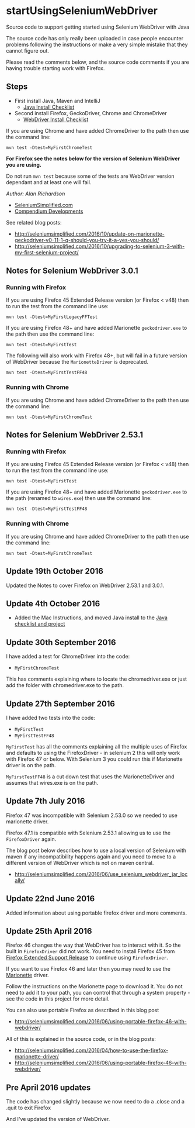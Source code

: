 startUsingSeleniumWebDriver
===========================

Source code to support getting started using Selenium WebDriver with Java

The source code has only really been uploaded in case people encounter problems following the instructions or make a very simple mistake that they cannot figure out.

Please read the comments below, and the source code comments if you are having trouble starting work with Firefox.


## Steps

* First install Java, Maven and IntelliJ
    * [Java Install Checklist](https://github.com/eviltester/startUsingJavaJUnit/blob/master/speedrun_install_java_checklist.md)
* Second install Firefox, GeckoDriver, Chrome and ChromeDriver
    * [WebDriver Install Checklist](https://github.com/eviltester/startUsingSeleniumWebDriver/blob/master/speedrun_install_checklist.md)


If you are using Chrome and have added ChromeDriver to the path then use the command line:

`mvn test -Dtest=MyFirstChromeTest`

**For Firefox see the notes below for the version of Selenium WebDriver you are using.**

Do not run `mvn test` because some of the tests are WebDriver version dependant and at least one will fail.

*Author: Alan Richardson*

* [SeleniumSimplified.com](http://seleniumsimplified.com)
* [Compendium Developments](http://compendiumdev.co.uk)


See related blog posts:

* http://seleniumsimplified.com/2016/10/update-on-marionette-geckodriver-v0-11-1-q-should-you-try-it-a-yes-you-should/
* http://seleniumsimplified.com/2016/10/upgrading-to-selenium-3-with-my-first-selenium-project/


## Notes for Selenium WebDriver 3.0.1

### Running with Firefox

If you are using Firefox 45 Extended Release version (or Firefox < v48) then to run the test from the command line use:

`mvn test -Dtest=MyFirstLegacyFFTest`

If you are using Firefox 48+ and have added Marionette `geckodriver.exe` to the path then use the command line:

`mvn test -Dtest=MyFirstTest`

The following will also work with Firefox 48+, but will fail in a future version of WebDriver because the `MarionetteDriver` is deprecated.

`mvn test -Dtest=MyFirstTestFF48`

### Running with Chrome

If you are using Chrome and have added ChromeDriver to the path then use the command line:

`mvn test -Dtest=MyFirstChromeTest`

## Notes for Selenium WebDriver 2.53.1

### Running with Firefox

If you are using Firefox 45 Extended Release version (or Firefox < v48) then to run the test from the command line use:

`mvn test -Dtest=MyFirstTest`

If you are using Firefox 48+ and have added Marionette `geckodriver.exe` to the path (renamed to `wires.exe`) then use the command line:

`mvn test -Dtest=MyFirstTestFF48`

### Running with Chrome

If you are using Chrome and have added ChromeDriver to the path then use the command line:

`mvn test -Dtest=MyFirstChromeTest`

## Update 19th October 2016

Updated the Notes to cover Firefox on WebDriver 2.53.1 and 3.0.1.

## Update 4th October 2016

* Added the Mac Instructions, and moved Java install to the [Java checklist and project](https://github.com/eviltester/startUsingJavaJUnit/blob/master/speedrun_install_java_checklist.md)

## Update 30th September 2016

I have added a test for ChromeDriver into the code:

* `MyFirstChromeTest`

This has comments explaining where to locate the chromedriver.exe or just add the folder with chromedriver.exe to the path.

## Update 27th September 2016

I have added two tests into the code:

* `MyFirstTest`
* `MyFirstTestFF48`

`MyFirstTest` has all the comments explaining all the multiple uses of Firefox and defaults to using the FirefoxDriver - in selenium 2 this will only work with Firefox 47 or below. With Selenium 3 you could run this if Marionette driver is on the path.

`MyFirstTestFF48` is a cut down test that uses the MarionetteDriver and assumes that wires.exe is on the path.

## Update 7th July 2016

Firefox 47 was incompatible with Selenium 2.53.0 so we needed to use marionette driver.

Firefox 47.1 is compatible with Selenium 2.53.1 allowing us to use the `FirefoxDriver` again.

The blog post below describes how to use a local version of Selenium with maven if any incompatibility happens again and you need to move to a different version of WebDriver which is not on maven central.

* http://seleniumsimplified.com/2016/06/use_selenium_webdriver_jar_locally/

## Update 22nd June 2016

Added information about using portable firefox driver and more comments.

## Update 25th April 2016

Firefox 46 changes the way that WebDriver has to interact with it. So the built in `FirefoxDriver` did not work. You need to install Firefox 45 from [Firefox Extended Support Release](https://www.mozilla.org/en-US/firefox/organizations/all/) to continue using `FirefoxDriver`.

If you want to use Firefox 46 and later then you may need to use the [Marionette](https://developer.mozilla.org/en-US/docs/Mozilla/QA/Marionette/WebDriver) driver.

Follow the instructions on the Marionette page to download it. You do not need to add it to your path, you can control that through a system property - see the code in this project for more detail.

You can also use portable Firefox as described in this blog post

* http://seleniumsimplified.com/2016/06/using-portable-firefox-46-with-webdriver/

All of this is explained in the source code, or in the blog posts:

* http://seleniumsimplified.com/2016/04/how-to-use-the-firefox-marionette-driver/
* http://seleniumsimplified.com/2016/06/using-portable-firefox-46-with-webdriver/


## Pre April 2016 updates

The code has changed slightly because we now need to do a .close and a .quit to exit Firefox

And I've updated the version of WebDriver.
